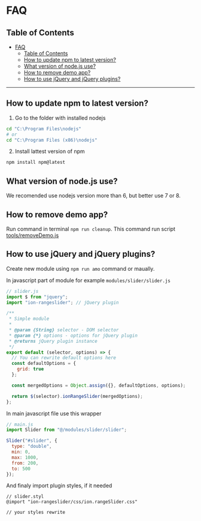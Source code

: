# FAQ

## Table of Contents

- [FAQ](#faq)
  - [Table of Contents](#table-of-contents)
  - [How to update npm to latest version?](#how-to-update-npm-to-latest-version)
  - [What version of node.js use?](#what-version-of-nodejs-use)
  - [How to remove demo app?](#how-to-remove-demo-app)
  - [How to use jQuery and jQuery plugins?](#how-to-use-jquery-and-jquery-plugins)

---

<a name="how-to-update-npm-to-latest-version"></a>

## How to update npm to latest version?

1.  Go to the folder with installed nodejs

```bash
cd "C:\Program Files\nodejs"
# or
cd "C:\Program Files (x86)\nodejs"
```

2.  Install lattest version of npm

```bash
npm install npm@latest
```

<a name="what-version-of-nodejs-use"></a>

## What version of node.js use?

We recomended use nodejs version more than 6, but better use 7 or 8.

<a name="how-to-remove-demo-app"></a>

## How to remove demo app?

Run command in terminal `npm run cleanup`. This command run script [tools/removeDemo.js](../tools/removeDemo.js)

<a name="how-to-use-jquery-and-jquery-plugins"></a>

## How to use jQuery and jQuery plugins?

Create new module using `npm run amo` command or maually.

In javascript part of module for example `modules/slider/slider.js`

```js
// slider.js
import $ from "jquery";
import "ion-rangeslider"; // jQuery plugin

/**
 * Simple module
 *
 * @param {String} selector - DOM selector
 * @param {*} options - options for jQuery plugin
 * @returns jQuery plugin instance
 */
export default (selector, options) => {
  // You can rewrite default options here
  const defaultOptions = {
    grid: true
  };

  const mergedOptions = Object.assign({}, defaultOptions, options);

  return $(selector).ionRangeSlider(mergedOptions);
};
```

In main javascript file use this wrapper

```js
// main.js
import Slider from "@/modules/slider/slider";

Slider("#slider", {
  type: "double",
  min: 0,
  max: 1000,
  from: 200,
  to: 500
});
```

And finaly import plugin styles, if it needed

```styl
// slider.styl
@import "ion-rangeslider/css/ion.rangeSlider.css"

// your styles rewrite
```
